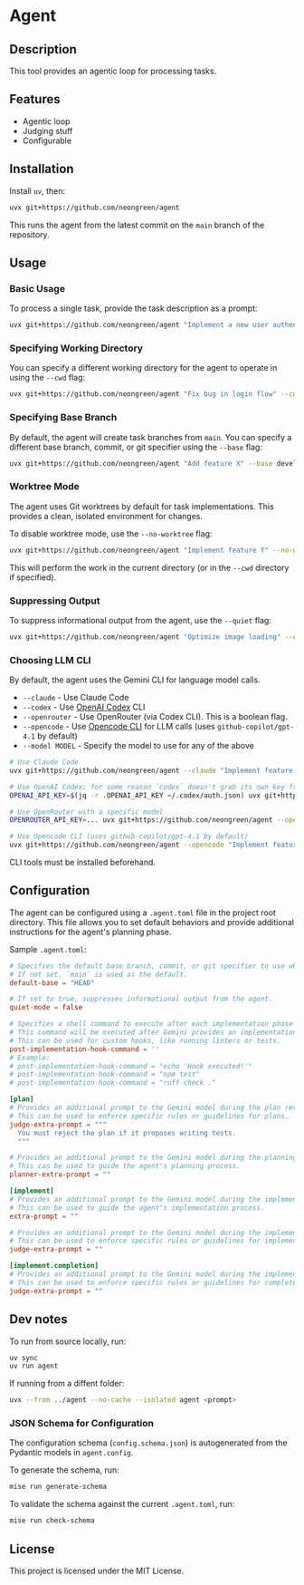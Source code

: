 # Agent

## Description

This tool provides an agentic loop for processing tasks.

## Features

- Agentic loop
- Judging stuff
- Configurable

## Installation

Install `uv`, then:

```bash
uvx git+https://github.com/neongreen/agent
```

This runs the agent from the latest commit on the `main` branch of the repository.

## Usage

### Basic Usage

To process a single task, provide the task description as a prompt:

```bash
uvx git+https://github.com/neongreen/agent "Implement a new user authentication module"
```

### Specifying Working Directory

You can specify a different working directory for the agent to operate in using the `--cwd` flag:

```bash
uvx git+https://github.com/neongreen/agent "Fix bug in login flow" --cwd /path/to/your/project
```

### Specifying Base Branch

By default, the agent will create task branches from `main`. You can specify a different base branch, commit, or git specifier using the `--base` flag:

```bash
uvx git+https://github.com/neongreen/agent "Add feature X" --base develop
```

### Worktree Mode

The agent uses Git worktrees by default for task implementations. This provides a clean, isolated environment for changes.

To disable worktree mode, use the `--no-worktree` flag:

```bash
uvx git+https://github.com/neongreen/agent "Implement feature Y" --no-worktree
```

This will perform the work in the current directory (or in the `--cwd` directory if specified).

### Suppressing Output

To suppress informational output from the agent, use the `--quiet` flag:

```bash
uvx git+https://github.com/neongreen/agent "Optimize image loading" --quiet
```

### Choosing LLM CLI

By default, the agent uses the Gemini CLI for language model calls.

- `--claude` - Use Claude Code
- `--codex` - Use [OpenAI Codex](https://github.com/openai/codex) CLI
- `--openrouter` - Use OpenRouter (via Codex CLI). This is a boolean flag.
- `--opencode` - Use [Opencode CLI](https://opencode.ai) for LLM calls (uses `github-copilot/gpt-4.1` by default)
- `--model MODEL` - Specify the model to use for any of the above

```bash
# Use Claude Code
uvx git+https://github.com/neongreen/agent --claude "Implement feature X"

# Use OpenAI Codex; for some reason `codex` doesn't grab its own key from its own config when ran non-interactively
OPENAI_API_KEY=$(jq -r .OPENAI_API_KEY ~/.codex/auth.json) uvx git+https://github.com/neongreen/agent --codex "Implement feature X"

# Use OpenRouter with a specific model
OPENROUTER_API_KEY=... uvx git+https://github.com/neongreen/agent --openrouter --model "x-ai/grok-3" "Implement feature X"

# Use Opencode CLI (uses github-copilot/gpt-4.1 by default)
uvx git+https://github.com/neongreen/agent --opencode "Implement feature X"
```

CLI tools must be installed beforehand.

## Configuration

The agent can be configured using a `.agent.toml` file in the project root directory.
This file allows you to set default behaviors and provide additional instructions for the agent's planning phase.

Sample `.agent.toml`:

```toml
# Specifies the default base branch, commit, or git specifier to use when creating task branches.
# If not set, `main` is used as the default.
default-base = "HEAD"

# If set to true, suppresses informational output from the agent.
quiet-mode = false

# Specifies a shell command to execute after each implementation phase round.
# This command will be executed after Gemini provides an implementation, but before it is evaluated.
# This can be used for custom hooks, like running linters or tests.
post-implementation-hook-command = ''
# Example:
# post-implementation-hook-command = "echo 'Hook executed!'"
# post-implementation-hook-command = "npm test"
# post-implementation-hook-command = "ruff check ."

[plan]
# Provides an additional prompt to the Gemini model during the plan review process.
# This can be used to enforce specific rules or guidelines for plans.
judge-extra-prompt = """
  You must reject the plan if it proposes writing tests.
  """

# Provides an additional prompt to the Gemini model during the planning phase.
# This can be used to guide the agent's planning process.
planner-extra-prompt = ""

[implement]
# Provides an additional prompt to the Gemini model during the implementation phase.
# This can be used to guide the agent's implementation process.
extra-prompt = ""

# Provides an additional prompt to the Gemini model during the implementation review process.
# This can be used to enforce specific rules or guidelines for implementations.
judge-extra-prompt = ""

[implement.completion]
# Provides an additional prompt to the Gemini model during the implementation completion review process.
# This can be used to enforce specific rules or guidelines for completed implementations.
judge-extra-prompt = ""
```

## Dev notes

To run from source locally, run:

```bash
uv sync
uv run agent
```

If running from a diffent folder:

```bash
uvx --from ../agent --no-cache --isolated agent <prompt>
```

### JSON Schema for Configuration

The configuration schema (`config.schema.json`) is autogenerated from the Pydantic models in `agent.config`.

To generate the schema, run:

```bash
mise run generate-schema
```

To validate the schema against the current `.agent.toml`, run:

```bash
mise run check-schema
```

## License

This project is licensed under the MIT License.
